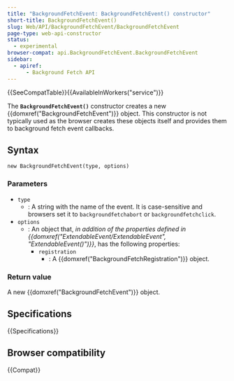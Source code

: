 ```yaml
---
title: "BackgroundFetchEvent: BackgroundFetchEvent() constructor"
short-title: BackgroundFetchEvent()
slug: Web/API/BackgroundFetchEvent/BackgroundFetchEvent
page-type: web-api-constructor
status:
  - experimental
browser-compat: api.BackgroundFetchEvent.BackgroundFetchEvent
sidebar:
  - apiref:
      - Background Fetch API
---
```


{{SeeCompatTable}}{{AvailableInWorkers("service")}}

The **`BackgroundFetchEvent()`** constructor creates a new {{domxref("BackgroundFetchEvent")}} object. This constructor is not typically used as the browser creates these objects itself and provides them to background fetch event callbacks.

## Syntax

```js-nolint
new BackgroundFetchEvent(type, options)
```

### Parameters

- `type`
  - : A string with the name of the event.
    It is case-sensitive and browsers set it to `backgroundfetchabort` or `backgroundfetchclick`.
- `options`
  - : An object that, _in addition of the properties defined in {{domxref("ExtendableEvent/ExtendableEvent", "ExtendableEvent()")}}_, has the following properties:
    - `registration`
      - : A {{domxref("BackgroundFetchRegistration")}} object.

### Return value

A new {{domxref("BackgroundFetchEvent")}} object.

## Specifications

{{Specifications}}

## Browser compatibility

{{Compat}}
